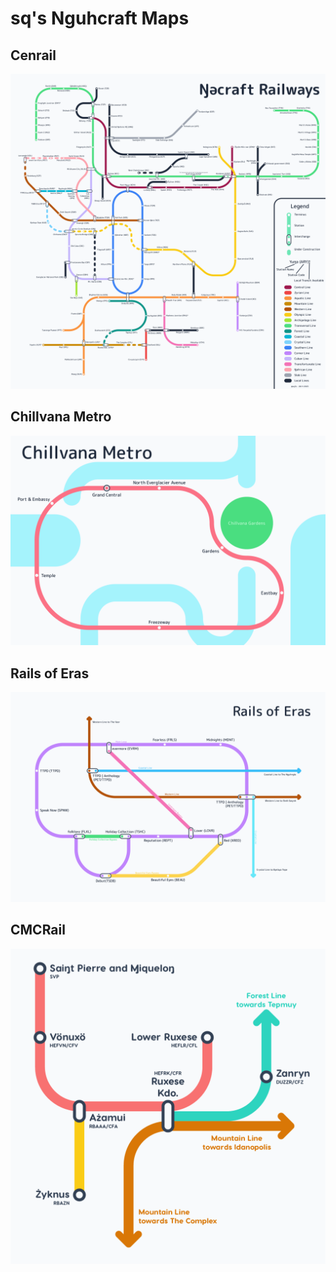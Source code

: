 # sq's Nguhcraft Maps

## Cenrail

![Cenrail Map](/cenrail.png)

## Chillvana Metro

![Chillvana Metro Map](/chillvana.png)

## Rails of Eras

![Rails of Eras Map](/rails_of_eras.png)

## CMCRail

![CMCRail Map](/cmcrail.png)
